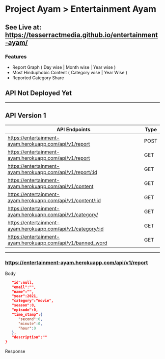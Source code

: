 # Project Ayam > Entertainment Ayam

## See Live at: <https://tesserractmedia.github.io/entertainment-ayam/>

### Features
- Report Graph ( Day wise | Month wise | Year wise )
- Most Hinduphobic Content ( Category wise | Year Wise )
- Reported Category Share

## API Not Deployed Yet
---

## API Version 1

| API Endpoints | Type |
|-|-|
| <https://entertainment-ayam.herokuapp.com/api/v1/report> | POST |
| <https://entertainment-ayam.herokuapp.com/api/v1/report> | GET |
| <https://entertainment-ayam.herokuapp.com/api/v1/report/:id> | GET |
| <https://entertainment-ayam.herokuapp.com/api/v1/content> | GET |
| <https://entertainment-ayam.herokuapp.com/api/v1/content/:id> | GET |
| <https://entertainment-ayam.herokuapp.com/api/v1/category/> | GET |
| <https://entertainment-ayam.herokuapp.com/api/v1/category/:id> | GET |
| <https://entertainment-ayam.herokuapp.com/api/v1/banned_word> | GET |

---

### <https://entertainment-ayam.herokuapp.com/api/v1/report>

Body

```json {
   "id":null,
   "email":"",
   "name":"",
   "year":2021,
   "category":"movie",
   "season":0,
   "episode":0,
   "time_stamp":{
      "second":0,
      "minute":0,
      "hour":0
   },
   "description":""
} 

```

Response

